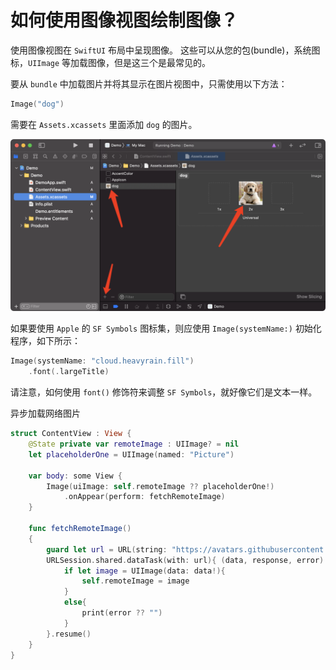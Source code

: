 如何使用图像视图绘制图像？
===

使用图像视图在 `SwiftUI` 布局中呈现图像。 这些可以从您的包(bundle)，系统图标，`UIImage` 等加载图像，但是这三个是最常见的。

要从 `bundle` 中加载图片并将其显示在图片视图中，只需使用以下方法：

```swift
Image("dog")
```

需要在 `Assets.xcassets` 里面添加 `dog` 的图片。

![](imgs/1.png)

如果要使用 `Apple` 的 `SF Symbols` 图标集，则应使用 `Image(systemName:)` 初始化程序，如下所示：

```swift
Image(systemName: "cloud.heavyrain.fill")
    .font(.largeTitle)
```

请注意，如何使用 `font()` 修饰符来调整 `SF Symbols`，就好像它们是文本一样。

异步加载网络图片

```swift
struct ContentView : View {
    @State private var remoteImage : UIImage? = nil
    let placeholderOne = UIImage(named: "Picture")
    
    var body: some View {
        Image(uiImage: self.remoteImage ?? placeholderOne!)
            .onAppear(perform: fetchRemoteImage)
    }
    
    func fetchRemoteImage()
    {
        guard let url = URL(string: "https://avatars.githubusercontent.com/u/1680273?v=4") else { return }
        URLSession.shared.dataTask(with: url){ (data, response, error) in
            if let image = UIImage(data: data!){
                self.remoteImage = image
            }
            else{
                print(error ?? "")
            }
        }.resume()
    }
}
```